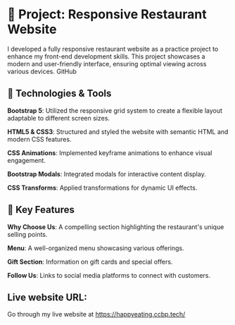 # 📌 Project: Responsive Restaurant Website
I developed a fully responsive restaurant website as a practice project to enhance my front-end development skills. This project showcases a modern and user-friendly interface, ensuring optimal viewing across various devices.
GitHub

## 🔧 Technologies & Tools
**Bootstrap 5**: Utilized the responsive grid system to create a flexible layout adaptable to different screen sizes.

**HTML5 & CSS3**: Structured and styled the website with semantic HTML and modern CSS features.

**CSS Animations**: Implemented keyframe animations to enhance visual engagement.

**Bootstrap Modals**: Integrated modals for interactive content display.

**CSS Transforms**: Applied transformations for dynamic UI effects.

## 🧩 Key Features
**Why Choose Us**: A compelling section highlighting the restaurant's unique selling points.

**Menu**: A well-organized menu showcasing various offerings.

**Gift Section**: Information on gift cards and special offers.

**Follow Us**: Links to social media platforms to connect with customers.

## Live website URL: 
Go through my live website at https://happyeating.ccbp.tech/
